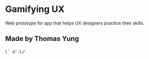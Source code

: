 Gamifying UX
============================

Web prototype for app that helps UX designers practice their skills.

Made by Thomas Yung
-------------------

\ ゜o゜)ノ
